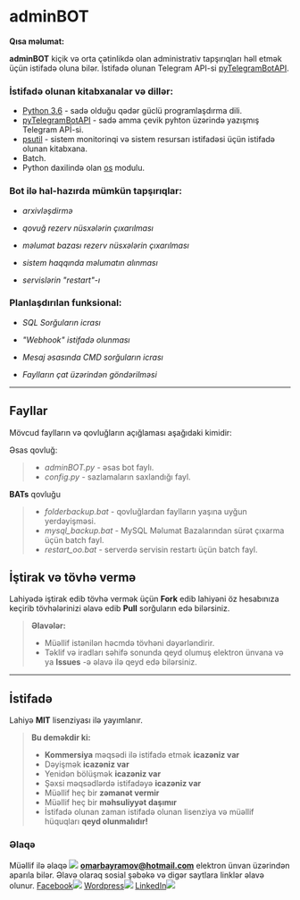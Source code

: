 adminBOT
===================

**Qısa məlumat:**

**adminBOT** kiçik və orta çətinlikdə olan administrativ tapşırıqları həll etmək üçün istifadə oluna bilər. İstifadə olunan Telegram API-si [pyTelegramBotAPI]( https://github.com/eternnoir/pyTelegramBotAPI).

### İstifadə olunan kitabxanalar və dillər: 

- [Python 3.6]( https://www.python.org/downloads/release/python-360/) - sadə olduğu qədər güclü programlaşdırma dili.
- [pyTelegramBotAPI]( https://github.com/eternnoir/pyTelegramBotAPI) - sadə amma çevik pyhton üzərində yazışmış Telegram APİ-si. 
- [psutil]( https://github.com/giampaolo/psutil) - sistem monitorinqi və sistem resursarı istifadəsi üçün istifadə olunan kitabxana.
- Batch.
- Python daxilində olan [os]( https://docs.python.org/2/library/os.html) modulu.

### Bot ilə hal-hazırda mümkün tapşırıqlar: 

- *arxivləşdirmə* 

- *qovuğ rezerv nüsxələrin çıxarılması* 

- *məlumat bazası rezerv nüsxələrin çıxarılması* 

- *sistem haqqında məlumatın alınması*

- *servislərin "restart"-ı*

### Planlaşdırılan funksional:

- *SQL Sorğuların icrası*

- *"Webhook" istifadə olunması*

- *Mesaj əsasında CMD sorğuların icrası*

- *Faylların çat üzərindən göndərilməsi*

----------
Fayllar
-------------------
Mövcud faylların və qovluğların açığlaması aşağıdaki kimidir:

Əsas qovluğ:

> - *adminBOT.py* - əsas bot faylı.
> - *config.py* - sazlamaların saxlandığı fayl.

**BATs** qovluğu
> - *folderbackup.bat* - qovluğlardan faylların yaşına uyğun yerdəyişməsi.
> -  *mysql_backup.bat* - MySQL Məlumat Bazalarından sürət çıxarma üçün batch fayl.
> - *restart_oo.bat* - serverdə servisin restartı üçün batch fayl.

İştirak və tövhə vermə
-------------------
Lahiyədə iştirak edib tövhə vermək üçün **Fork** edib lahiyəni öz hesabınıza keçirib tövhələrinizi əlavə edib **Pull** sorğuların edə bilərsiniz. 

> **Əlavələr:**
> - Müəllif  istənilən həcmdə tövhəni dəyərləndirir.
> - Təklif və iradları səhifə sonunda qeyd olumuş elektron ünvana və ya **Issues** -ə əlavə ilə qeyd edə bilərsiniz.

----------
İstifadə
-------------
Lahiyə **MIT** lisenziyası ilə yayımlanır. 
> **Bu deməkdir ki:**
> - **Kommersiya** məqsədi ilə istifadə etmək **icazəniz var**
> - Dəyişmək **icazəniz var**
> - Yenidən bölüşmək **icazəniz var**
> - Şəxsi məqsədlərdə istifadəyə **icazəniz var**
> - Müəllif heç bir **zəmanət vermir**
> - Müəllif heç bir **məhsuliyyət daşımır**
> - İstifadə olunan zaman istifadə olunan lisenziya və müəllif hüquqları **qeyd olunmalıdır!**


### Əlaqə

Müəllif ilə əlaqə [![](https://www.shareicon.net/data/16x16/2015/11/02/665918_email_512x512.png)](mailto:omarbayramov@hotmail.com) **omarbayramov@hotmail.com** elektron ünvan üzərindən aparıla bilər.
Əlavə olaraq sosial şəbəkə və digər saytlara linklər əlavə olunur.
[Facebook![](https://www.shareicon.net/data/32x32/2016/06/20/606800_facebook_48x48.png)](https://www.facebook.com/Omar.X.Bayramov) 
[Wordpress![](https://www.shareicon.net/data/32x32/2016/07/14/606997_wordpress_64x64.png)](https://omarbayramov.wordpress.com/) [LinkedIn![](https://www.shareicon.net/data/32x32/2016/06/20/606446_linkedin_48x48.png)](https://www.linkedin.com/in/omarbayramov/)
